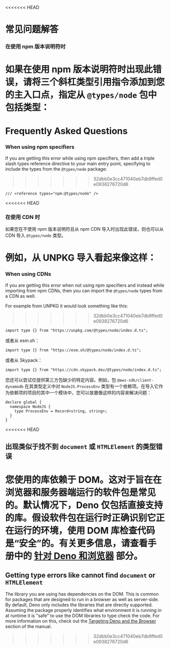 <<<<<<< HEAD
# 常见问题解答

### 在使用 npm 版本说明符时

如果在使用 npm
版本说明符时出现此错误，请将三个斜杠类型引用指令添加到您的主入口点，指定从
`@types/node` 包中包括类型：
=======
# Frequently Asked Questions

### When using npm specifiers

If you are getting this error while using npm specifiers, then add a triple
slash types reference directive to your main entry point, specifying to include
the types from the `@types/node` package:
>>>>>>> 32dbb0e3cc471040eb7db9ffed0e0938276720d6

```ts, ignore
/// <reference types="npm:@types/node" />
```

<<<<<<< HEAD
### 在使用 CDN 时

如果您在不使用 npm 版本说明符且从 npm CDN 导入时出现此错误，则也可以从 CDN 导入
`@types/node` 类型。

例如，从 UNPKG 导入看起来像这样：
=======
### When using CDNs

If you are getting this error when not using npm specifiers and instead while
importing from npm CDNs, then you can import the `@types/node` types from a CDN
as well.

For example from UNPKG it would look something like this:
>>>>>>> 32dbb0e3cc471040eb7db9ffed0e0938276720d6

```ts, ignore
import type {} from "https://unpkg.com/@types/node/index.d.ts";
```

或者从 esm.sh：

```ts, ignore
import type {} from "https://esm.sh/@types/node/index.d.ts";
```

或者从 Skypack：

```ts, ignore
import type {} from "https://cdn.skypack.dev/@types/node/index.d.ts";
```

您还可以尝试仅提供第三方包缺少的特定内容。例如，包 `@aws-sdk/client-dynamodb`
在其类型定义中对 `NodeJS.ProcessEnv`
类型有一个依赖项。在导入它作为依赖项的项目的其中一个模块中，您可以放置像这样的内容来解决问题：

```ts, ignore
declare global {
  namespace NodeJS {
    type ProcessEnv = Record<string, string>;
  }
}
```

<<<<<<< HEAD
## 出现类似于找不到 `document` 或 `HTMLElement` 的类型错误

您使用的库依赖于
DOM。这对于旨在在浏览器和服务器端运行的软件包是常见的。默认情况下，Deno
仅包括直接支持的库。假设软件包在运行时正确识别它正在运行的环境，使用 DOM
库检查代码是“安全”的。有关更多信息，请查看手册中的
[针对 Deno 和浏览器](../advanced/typescript/configuration.md#targeting-deno-and-the-browser)
部分。
=======
## Getting type errors like cannot find `document` or `HTMLElement`

The library you are using has dependencies on the DOM. This is common for
packages that are designed to run in a browser as well as server-side. By
default, Deno only includes the libraries that are directly supported. Assuming
the package properly identifies what environment it is running in at runtime it
is "safe" to use the DOM libraries to type check the code. For more information
on this, check out the
[Targeting Deno and the Browser](../advanced/typescript/configuration.md#targeting-deno-and-the-browser)
section of the manual.
>>>>>>> 32dbb0e3cc471040eb7db9ffed0e0938276720d6
